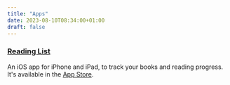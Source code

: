 ```yaml
---
title: "Apps"
date: 2023-08-10T08:34:00+01:00
draft: false
---
```


### [Reading List](https://readinglist.app)

An iOS app for iPhone and iPad, to track your books and reading progress. It's available in the [App Store](https://itunes.apple.com/us/app/reading-list-a-book-tracking-log/id1217139955?mt=8).

